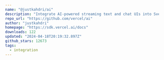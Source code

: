 ```yaml
---
name: "@justkahdri/ai"
description: "Integrate AI-powered streaming text and chat UIs into Svelte apps."
repo_url: "https://github.com/vercel/ai"
author: "justkahdri"
homepage: "https://sdk.vercel.ai/docs"
downloads: 122
updated: "2024-04-18T20:19:32.897Z"
github_stars: 12673
tags: 
  - integration
---
```

